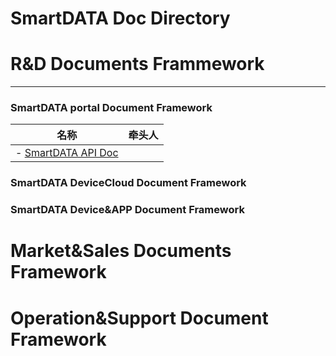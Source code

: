 # SmartDATA Doc Directory

# R&D Documents Frammework
-----------------

### SmartDATA portal Document Framework

|名称|牵头人|
|---|---|
|  - [SmartDATA API Doc](http://code.iotplat.net/shebeiyun/apidoc/blob/master/list.md)||


### SmartDATA DeviceCloud Document Framework
### SmartDATA Device&APP Document Framework


# Market&Sales Documents Framework

# Operation&Support Document Framework